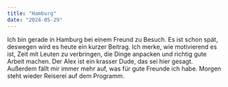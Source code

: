 ```yaml
---
title: "Hamburg"
date: "2024-05-29"
---
```


Ich bin gerade in Hamburg bei einem Freund zu Besuch. Es ist schon spät, deswegen wird es heute ein kurzer Beitrag. Ich merke, wie motivierend es ist, Zeit mit Leuten zu verbringen, die Dinge anpacken und richtig gute Arbeit machen. Der Alex ist ein krasser Dude, das sei hier gesagt. Außerdem fällt mir immer mehr auf, was für gute Freunde ich habe. Morgen steht wieder Reiserei auf dem Programm.
